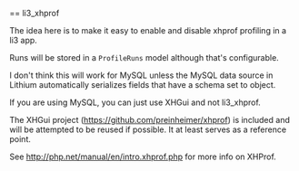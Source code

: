 == li3_xhprof

The idea here is to make it easy to enable and disable xhprof profiling in a li3 app.

Runs will be stored in a `ProfileRuns` model although that's configurable.

I don't think this will work for MySQL unless the MySQL data source in Lithium
automatically serializes fields that have a schema set to object.

If you are using MySQL, you can just use XHGui and not li3_xhprof.   

The XHGui project (https://github.com/preinheimer/xhprof) is included and will be
attempted to be reused if possible.  It at least serves as a reference point.

See http://php.net/manual/en/intro.xhprof.php for more info on XHProf.


